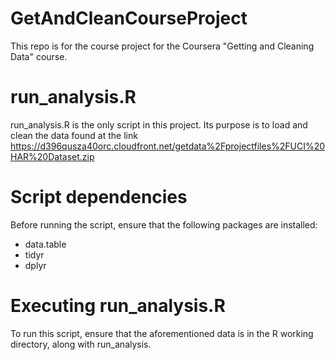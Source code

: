 # GetAndCleanCourseProject
This repo is for the course project for the Coursera "Getting and Cleaning Data" course.

# run_analysis.R
run_analysis.R is the only script in this project.  Its purpose is to load and clean the 
data found at the link 
https://d396qusza40orc.cloudfront.net/getdata%2Fprojectfiles%2FUCI%20HAR%20Dataset.zip

# Script dependencies
Before running the script, ensure that the following packages are installed:
* data.table
* tidyr
* dplyr

# Executing run_analysis.R
To run this script, ensure that the aforementioned data is in the R working directory, 
along with run_analysis.